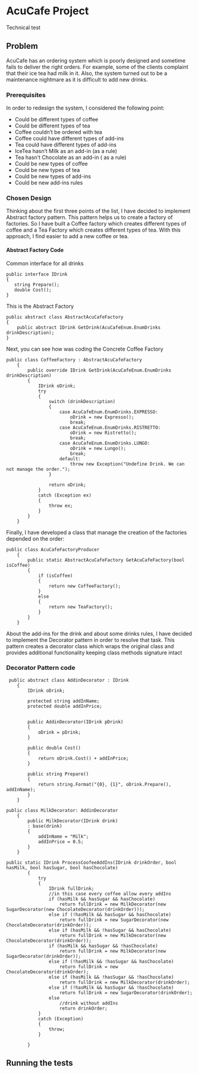 # AcuCafe Project

Technical test

## Problem

AcuCafe has an ordering system which is poorly designed and sometime fails to deliver the right orders. For example, some of the clients complaint that their ice tea had milk in it. Also, the system turned out to be a maintenance nightmare as it is difficult to add new drinks.

### Prerequisites

In order to redesign the system, I considered the following point:
* Could be different types of coffee
* Could be different types of tea
* Coffee couldn’t be ordered with tea
* Coffee could have different types of add-ins
* Tea could have different types of add-ins
* IceTea hasn’t Milk as an add-in (as a rule)
* Tea hasn’t Chocolate as an add-in ( as a rule)
* Could be new types of coffee
* Could be new types of tea
* Could be new types of add-ins
* Could be new add-ins rules

### Chosen Design

Thinking about the first three points of the list, I  have decided to implement  Abstract factory pattern. This pattern helps us to create a factory of factories. So I have built a Coffee factory which creates different types of coffee and a Tea Factory which creates different types of tea. With this approach, I find easier to add a new coffee or tea.

#### Abstract Factory Code
Common interface for all drinks
```
public interface IDrink
{
   string Prepare();
   double Cost();
}

```
This is the Abstract Factory
```
public abstract class AbstractAcuCafeFactory
{
    public abstract IDrink GetDrink(AcuCafeEnum.EnumDrinks drinkDescription);
}

```
Next, you can see how was coding the Concrete Coffee Factory
```
public class CoffeeFactory : AbstractAcuCafeFactory
    {
        public override IDrink GetDrink(AcuCafeEnum.EnumDrinks drinkDescription)
        {
            IDrink oDrink;
            try
            {                
                switch (drinkDescription)
                {
                    case AcuCafeEnum.EnumDrinks.EXPRESSO:
                        oDrink = new Expresso();
                        break;
                    case AcuCafeEnum.EnumDrinks.RISTRETTO:
                        oDrink = new Ristretto();
                        break;
                    case AcuCafeEnum.EnumDrinks.LUNGO:
                        oDrink = new Lungo();
                        break;
                    default:
                        throw new Exception("Undefine Drink. We can not manage the order.");  
                }

                return oDrink;
            }
            catch (Exception ex)
            {
                throw ex;
            }         
        }
    }
```
Finally, I have developed a class that manage the creation of the factories depended on the order:

```
public class AcuCafeFactoryProducer
    {
        public static AbstractAcuCafeFactory GetAcuCafeFactory(bool isCoffee)
        {
            if (isCoffee)
            {
                return new CoffeeFactory();
            }
            else
            {
                return new TeaFactory();
            }
        }
    }
```

About the add-ins for the drink and about some drinks rules, I have decided to implement the Decorator pattern in order to resolve that task. This pattern creates a decorator class which wraps the original class and provides additional functionality keeping class methods signature intact


### Decorator Pattern code


```
 public abstract class AddinDecorator : IDrink
    {
        IDrink oDrink;

        protected string addInName;
        protected double addInPrice;


        public AddinDecorator(IDrink pDrink)
        {
            oDrink = pDrink;
        }

        public double Cost()
        {
            return oDrink.Cost() + addInPrice;
        }

        public string Prepare()
        {
            return string.Format("{0}, {1}", oDrink.Prepare(), addInName);
        }
    }
```



```
public class MilkDecorator: AddinDecorator
    {
        public MilkDecorator(IDrink drink)
        : base(drink)
        {
            addInName = "Milk";
            addInPrice = 0.5;
        }
    }
```

```
public static IDrink ProcessCoofeeAddIns(IDrink drinkOrder, bool hasMilk, bool hasSugar, bool hasChocolate)
        {
            try
            {
                IDrink fullDrink;
                //in this case every coffee allow every addIns
                if (hasMilk && hasSugar && hasChocolate)
                    return fullDrink = new MilkDecorator(new SugarDecorator(new ChocolateDecorator(drinkOrder)));
                else if (!hasMilk && hasSugar && hasChocolate)
                    return fullDrink = new SugarDecorator(new ChocolateDecorator(drinkOrder));
                else if (hasMilk && !hasSugar && hasChocolate)
                    return fullDrink = new MilkDecorator(new ChocolateDecorator(drinkOrder));
                if (hasMilk && hasSugar && !hasChocolate)
                    return fullDrink = new MilkDecorator(new SugarDecorator(drinkOrder));
                else if (!hasMilk && !hasSugar && hasChocolate)
                    return fullDrink = new ChocolateDecorator(drinkOrder);
                else if (hasMilk && !hasSugar && !hasChocolate)
                    return fullDrink = new MilkDecorator(drinkOrder);
                else if (!hasMilk && hasSugar && !hasChocolate)
                    return fullDrink = new SugarDecorator(drinkOrder);
                else
                    //drink without addIns
                    return drinkOrder;
            }
            catch (Exception)
            {
                throw;
            }
            
        }
```

## Running the tests


